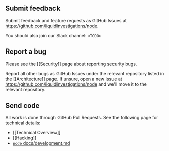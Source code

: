 ## Submit feedback

Submit feedback and feature requests as GitHub Issues at https://github.com/liquidinvestigations/node.

You should also join our Slack channel: `<TODO>`


## Report a bug

Please see the [[Security]] page about reporting security bugs.

Report all other bugs as GitHub Issues under the relevant repository listed in the 
[[Architecture]] page. If unsure, open a new Issue at https://github.com/liquidinvestigations/node and we'll move it to the  relevant repository.

## Send code

All work is done through GitHub Pull Requests. See the following page for technical details:
- [[Technical Overview]]
- [[Hacking]]
- [`node` docs/development.md](https://github.com/liquidinvestigations/node/blob/master/docs/Development.md)